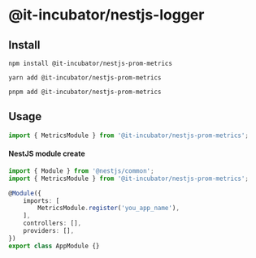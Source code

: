 # @it-incubator/nestjs-logger

## Install

```
npm install @it-incubator/nestjs-prom-metrics

yarn add @it-incubator/nestjs-prom-metrics

pnpm add @it-incubator/nestjs-prom-metrics
```
## Usage


```javascript
import { MetricsModule } from '@it-incubator/nestjs-prom-metrics';
```

#### NestJS module create

```typescript
import { Module } from '@nestjs/common';
import { MetricsModule } from '@it-incubator/nestjs-prom-metrics';

@Module({
    imports: [
        MetricsModule.register('you_app_name'),
    ],
    controllers: [],
    providers: [],
})
export class AppModule {}
```

